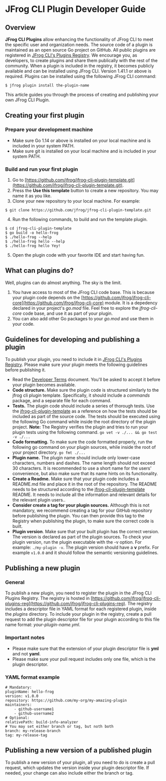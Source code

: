 # JFrog CLI Plugin Developer Guide
## Overview
**JFrog CLI Plugins** allow enhancing the functionality of JFrog CLI to meet the specific user and organization needs. The source code of a plugin is maintained as an open source Go project on GitHub. All public plugins are registered in [JFrog CLI's Plugins Registry](https://github.com/jfrog/jfrog-cli-plugins-reg). We encourage you, as developers, to create plugins and share them publically with the rest of the community. When a plugin is included in the registry, it becomes publicly available and can be installed using JFrog CLI. Version 1.41.1 or above is required. Plugins can be installed using the following JFrog CLI command:
```
$ jfrog plugin install the-plugin-name
```
This article guides you through the process of creating and publishing your own JFrog CLI Plugin.

## Creating your first plugin
### Prepare your development machine
* Make sure Go 1.14 or above is installed on your local machine and is included in your system PATH.
* Make sure git is installed on your local machine and is included in your system PATH. 

### Build and run your first plugin
1. Go to [https://github.com/jfrog/jfrog-cli-plugin-template.git](https://github.com/jfrog/jfrog-cli-plugin-template.git).
2. Press the **Use this template** button to create a new repository. You may name it as you like.
3. Clone your new repository to your local machine. For example:
```
$ git clone https://github.com/jfrog/jfrog-cli-plugin-template.git
```
4. Run the following commands, to build and run the template plugin.
```
$ cd jfrog-cli-plugin-template
$ go build -o hello-frog
$ ./hello-frog --help
$ ./hello-frog hello --help
$ ./hello-frog hello Yey!
```
5. Open the plugin code with your favorite IDE and start having fun.

## What can plugins do?
Well, plugins can do almost anything. The sky is the limit.
1. You have access to most of the JFrog CLI code base. This is because your plugin code depends on the [https://github.com/jfrog/jfrog-cli-core](https://github.com/jfrog/jfrog-cli-core) module. It is a depedency declared in your project's *go.mod* file. Feel free to explore the *jfrog-cli-core* code base, and use it as part of your plugin.
2. You can also add other Go packages to your *go.mod* and use them in your code.

## Guidelines for developing and publishing a plugin
To publish your plugin, you need to include it in [JFrog CLI's Plugins Registry](https://github.com/jfrog/jfrog-cli-plugins-reg). Please make sure your plugin meets the following guidelines before publishing it.

* Read the [Developer Terms](https://github.com/jfrog/jfrog-cli-plugins-reg/blob/master/DEVELOPERS_TERMS.md) document. You'll be asked to accept it before your plugin becomes available.
* **Code structure.** Make sure the plugin code is structured similarly to the jfrog cli plugin template. Specifically, it should include a *commands* package, and a separate file for each command.
* **Tests.** The plugin code should include a series of thorough tests. Use the [jfrog-cli-plugin-template](https://github.com/jfrog/jfrog-cli-plugin-template.git) as a reference on how the tests should be included as part of the source code. The tests should be executed using the following Go command while inside the root directory of the plugin project. **Note:** The Registry verifies the plugin and tries to run your plugin tests using the following command. ```go vet -v ./... && go test -v ./...```
* **Code formatting.** To make sure the code formatted properly, run the following go command on your plugin sources, while inside the root of your project directory. ```go fmt ./...```
* **Plugin name.** The plugin name should include only lower-case characters, numbers and dashes. The name length should not exceed 30 characters. It is recommended to use a short name for the users' convenience, but also make sure that its name hints on its functionality.
* **Create a Readme.** Make sure that your plugin code includes a README.md file and place it in the root of the repository. The README needs to be structured according to the [jfrog-cli-plugin-template]((https://github.com/jfrog/jfrog-cli-plugin-template.git)) README. It needs to include all the information and relevant details for the relevant plugin users..
* **Consider create a tag for your plugin sources.** Although this is not mandatory, we recommend creating a tag for your GitHub repository before publishing the plugin. You can then provide this tag to the Registry when publishing the plugin, to make sure the correct code is built.
* **Plugin version**. Make sure that your built plugin has the correct version. The version is declared as part of the plugin sources. To check your plugin version, run the plugin executable with the -v option. For example: ```./my-plugin -v```. The plugin version should have a **v** prefix. For example ```v1.0.0``` and it should follow the semantic versioning guidelines.

## Publishing a new plugin
### General
To publish a new plugin, you need to register the plugin in the JFrog CLI Plugins Registry. The registry is hosted in [https://github.com/jfrog/jfrog-cli-plugins-reg](https://github.com/jfrog/jfrog-cli-plugins-reg). The registry includes a descriptor file in YAML format for each registered plugin, inside the *plugins* directory. To include your plugin in the registry, create a pull request to add the plugin descriptor file for your plugin according to this file name format: *your-plugin-name.yml*.

### Important notes
* Please make sure that the extension of your plugin descriptor file is **yml** and not **yaml**.
* Please make sure your pull request includes only one file, which is the plugin descriptor.

### YAML format example
```
# Mandatory:
pluginName: hello-frog
version: v1.0.0
repository: https://github.com/my-org/my-amazing-plugin
maintainers:
    - github-username1
    - github-username2
# Optional:
relativePath: build-info-analyzer
# You may set either branch or tag, but noth both
branch: my-release-branch
tag: my-release-tag
```

## Publishing a new version of a published plugin
To publish a new version of your plugin, all you need to do is create a pull request, which updates the version inside your plugin descriptor file. If needed, your change can also include either the branch or tag. 
